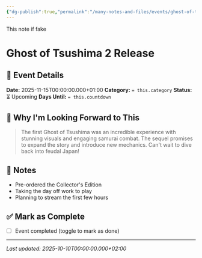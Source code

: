 ```yaml
---
{"dg-publish":true,"permalink":"/many-notes-and-files/events/ghost-of-tsushima-2-release/","tags":["event","gaming","playstation"],"noteIcon":"","created":"2025-10-04T21:02:21.529+02:00","updated":"2025-10-05T20:14:17.171+02:00"}
---
```


This note if fake
# Ghost of Tsushima 2 Release

## 📅 Event Details

**Date:** 2025-11-15T00:00:00.000+01:00 **Category:** `= this.category` **Status:** ⏳ Upcoming **Days Until:** `= this.countdown`

## 🎯 Why I'm Looking Forward to This

> The first Ghost of Tsushima was an incredible experience with stunning visuals and engaging samurai combat. The sequel promises to expand the story and introduce new mechanics. Can't wait to dive back into feudal Japan!

## 📝 Notes

- Pre-ordered the Collector's Edition
- Taking the day off work to play
- Planning to stream the first few hours

## ✅ Mark as Complete

- [ ] Event completed (toggle to mark as done)

---

_Last updated: 2025-10-10T00:00:00.000+02:00_